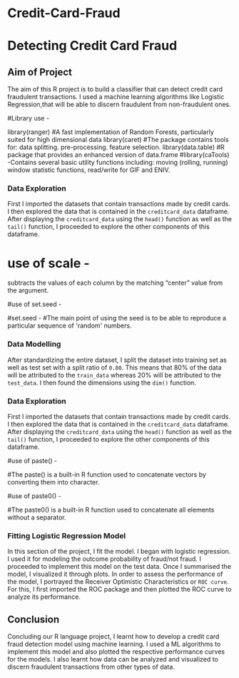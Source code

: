 # Credit-Card-Fraud
# Detecting Credit Card Fraud 

## Aim of Project

The aim of this R project is to build a classifier that can detect credit card fraudulent transactions.
I used a machine learning algorithms like Logistic Regression,that will be able to discern fraudulent from non-fraudulent ones.

#Library use -

library(ranger)   #A fast implementation of Random Forests, particularly suited for high dimensional data
library(caret)    #The package contains tools for: data splitting. pre-processing. feature selection.
library(data.table) #R package that provides an enhanced version of data.frame 
#library(caTools)  -Contains several basic utility functions including: moving (rolling, running) window statistic functions, read/write for GIF and ENIV.

### Data Exploration

First I imported the datasets that contain transactions made by credit cards.
 I then explored the data that is contained in the ```creditcard_data``` dataframe.
 After displaying the ```creditcard_data``` using the ```head()``` function as well as the ```tail()``` function,
 I proceeded to explore the other components of this dataframe. 

# use of scale -

subtracts the values of each column by the matching “center” value from the argument.

#use of set.seed -

#set.seed - #The main point of using the seed is to be able to reproduce a particular sequence of 'random' numbers.

### Data Modelling

After standardizing the entire dataset,
 I split the dataset into training set as well as test set with a split ratio of ```0.80```. 
This means that 80% of the data will be attributed to the ```train_data``` whereas 20% will be attributed to the ```test_data```. 
I then found the dimensions using the ```dim()``` function.

### Data Exploration

First I imported the datasets that contain transactions made by credit cards.
 I then explored the data that is contained in the ```creditcard_data``` dataframe.
 After displaying the ```creditcard_data``` using the ```head()``` function as well as the ```tail()``` function,
 I proceeded to explore the other components of this dataframe. 

#use of paste() -

#The paste() is a built-in R function used to concatenate vectors by converting them into character.

#use of paste0() -

#The paste0() is a built-in R function used to concatenate all elements without a separator. 

### Fitting Logistic Regression Model

In this section of the project, I fit the model.
 I began with logistic regression. I used it for modeling the outcome probability of fraud/not fraud.
 I proceeded to implement this model on the test data. Once I summarised the model,
 I visualized it through plots. 
In order to assess the performance of the model, 
I portrayed the Receiver Optimistic Characteristics or ```ROC curve```. For this,
 I first imported the ROC package and then plotted the ROC curve to analyze its performance.

## Conclusion

Concluding our R language project,
 I learnt how to develop a credit card fraud detection model using machine learning.
 I used a ML algorithms to implement this model and also plotted the respective performance curves for the models.
 I also learnt how data can be analyzed and visualized to discern fraudulent transactions from other types of data.
